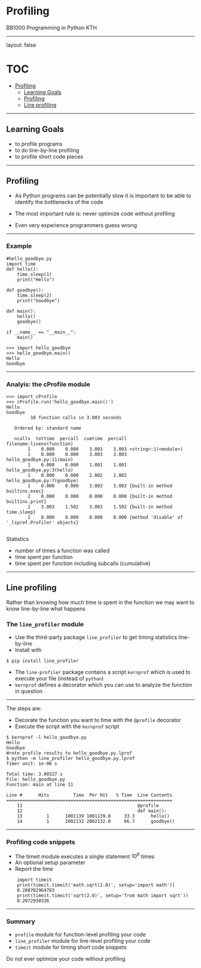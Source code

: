 <style>
.centered {
  display: block;
  margin-left: auto;
  margin-right: auto;
}
</style>
<link rel="stylesheet" href="/js/highlight/styles/gruvbox-light.css">
<script src="/js/highlight/highlight.pack.js"></script>
<script>hljs.initHighlightingOnLoad();</script>
<script type="text/javascript"
  src="https://cdn.mathjax.org/mathjax/latest/MathJax.js?config=TeX-AMS-MML_HTMLorMML">
</script>

# Profiling

BB1000 Programming in Python
KTH

---

layout: false


# TOC
* [Profiling](#1)
  + [Learning Goals](#2)
  + [Profiling](#3)
  + [Line profiling](#6)

---

## Learning Goals

* to profile programs
* to do line-by-line profiling
* to profile short code pieces

---


## Profiling

* As Python programs can be potentially slow it is important to be able to
identify the bottlenecks of the code

* The most important rule is: never optimize code without profiling

* Even very experience programmers guess wrong

---

### Example


```
#hello_goodbye.py
import time
def hello():
    time.sleep(1)
    print("Hello")

def goodbye():
    time.sleep(2)
    print("Goodbye")

def main():
    hello()
    goodbye()

if __name__ == "__main__":
    main()
```

```
>>> import hello_goodbye
>>> hello_goodbye.main()
Hello
Goodbye

```

---
### Analyis: the cProfile module

```
>>> import cProfile
>>> cProfile.run('hello_goodbye.main()')
Hello
Goodbye
         10 function calls in 3.003 seconds

   Ordered by: standard name

   ncalls  tottime  percall  cumtime  percall filename:lineno(function)
        1    0.000    0.000    3.003    3.003 <string>:1(<module>)
        1    0.000    0.000    3.003    3.003 hello_goodbye.py:11(main)
        1    0.000    0.000    1.001    1.001 hello_goodbye.py:3(hello)
        1    0.000    0.000    2.002    2.002 hello_goodbye.py:7(goodbye)
        1    0.000    0.000    3.003    3.003 {built-in method builtins.exec}
        2    0.000    0.000    0.000    0.000 {built-in method builtins.print}
        2    3.003    1.502    3.003    1.502 {built-in method time.sleep}
        1    0.000    0.000    0.000    0.000 {method 'disable' of '_lsprof.Profiler' objects}


```

Statistics

* number of times a function was called
* time spent per function
* time spent per function including subcalls (cumulative)


---

## Line profiling


Rather than knowing how much time is spent in the function we may want to know line-by-line what happens


### The `line_profiler` module

* Use the third-party package `line_profiler` to get timing statistics line-by-line
* Install with

```
$ pip install line_profiler
```


* The `line-profiler` package contains a script `kernprof` which is used to execute your
file (instead of `python`)
* `kernprof` defines a decorator which you can use to analyze the function in question

---
The steps are:

* Decorate the function you want to time with the `@profile` decorator
* Execute the script with the `kernprof` script

```
$ kernprof -l hello_goodbye.py 
Hello
Goodbye
Wrote profile results to hello_goodbye.py.lprof
$ python -m line_profiler hello_goodbye.py.lprof
Timer unit: 1e-06 s

Total time: 3.00327 s
File: hello_goodbye.py
Function: main at line 11

Line #      Hits         Time  Per Hit   % Time  Line Contents
==============================================================
    11                                           @profile
    12                                           def main():
    13         1      1001139 1001139.0     33.3      hello()
    14         1      2002132 2002132.0     66.7      goodbye()

```

---
### Profiling code snippets


* The timeit module executes a single statement $10^6$ times
* An optional setup parameter
* Report the time

```
    import timeit
    print(timeit.timeit('math.sqrt(2.0)', setup='import math'))
    0.288702964783
    print(timeit.timeit('sqrt(2.0)', setup='from math import sqrt'))
    0.2072930336
```

---

### Summary

* `profile`  module  for function-level profiling your code
* `line_profiler` module for line-level profiling your code
* `timeit` module for timing short code snippets

Do not ever optimize your code without profiling

